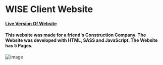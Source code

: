 # WISE Client Website

#### [Live Version Of Website](https://wiseconstruction.netlify.app/)

#### This website was made for a friend's Construction Company. The Website was developed with HTML, SASS and JavaScript. The Website has 5 Pages.

![image](https://github.com/williamsimms/wiseClientWebsite/blob/master/readme/WiseHomeImage.png?raw=true)
